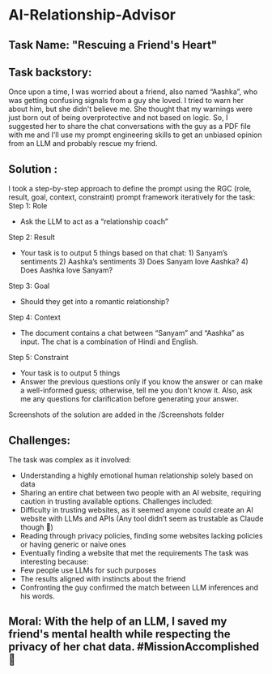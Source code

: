 # AI-Relationship-Advisor

## Task Name: "Rescuing a Friend's Heart"

## Task backstory:

Once upon a time, I was worried about a friend, also named “Aashka”, who was getting confusing signals from a guy she loved. I tried to warn her about him, but she didn't believe me. She thought that my warnings were just born out of being overprotective and not based on logic. So, I suggested her to share the chat conversations with the guy as a PDF file with me and I'll use my prompt engineering skills to get an unbiased opinion from an LLM and probably rescue my friend.

## Solution :

I took a step-by-step approach to define the prompt using the RGC (role, result, goal, context, constraint) prompt framework iteratively for the task:
Step 1: Role
- Ask the LLM to act as a “relationship coach”

Step 2: Result
- Your task is to output 5 things based on that chat: 1) Sanyam’s sentiments 2) Aashka’s sentiments 3) Does Sanyam love Aashka? 4) Does Aashka love Sanyam?

Step 3: Goal
- Should they get into a romantic relationship?

Step 4: Context
- The document contains a chat between “Sanyam” and “Aashka” as input. The chat is a combination of Hindi and English.

Step 5: Constraint
- Your task is to output 5 things
- Answer the previous questions only if you know the answer or can make a well-informed guess; otherwise, tell me you don't know it. Also, ask me any questions for clarification before generating your answer.

Screenshots of the solution are added in the /Screenshots folder

## Challenges:

The task was complex as it involved:
- Understanding a highly emotional human relationship solely based on data
- Sharing an entire chat between two people with an AI website, requiring caution in trusting available options.
Challenges included:
- Difficulty in trusting websites, as it seemed anyone could create an AI website with LLMs and APIs (Any tool didn’t seem as trustable as Claude though 🤝)
- Reading through privacy policies, finding some websites lacking policies or having generic or naive ones
- Eventually finding a website that met the requirements
The task was interesting because:
- Few people use LLMs for such purposes
- The results aligned with instincts about the friend
- Confronting the guy confirmed the match between LLM inferences and his words.

## Moral: With the help of an LLM, I saved my friend's mental health while respecting the privacy of her chat data. #MissionAccomplished 🚀
